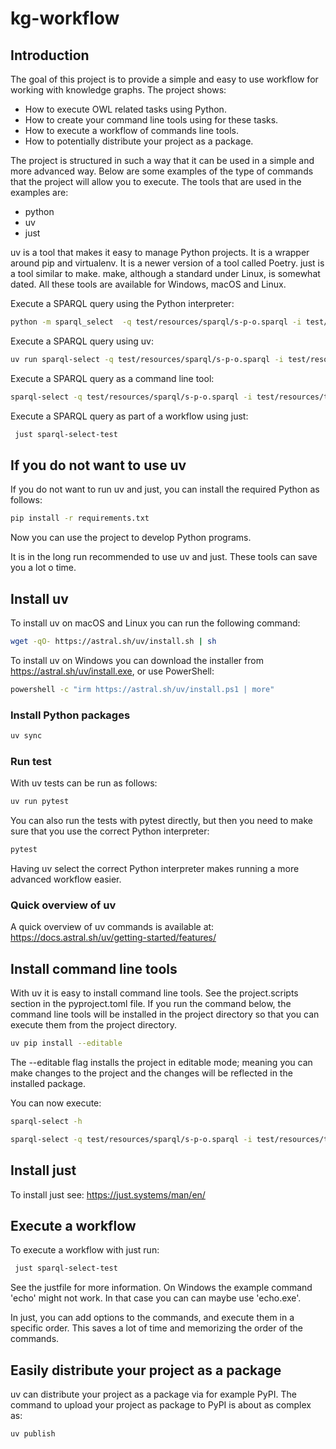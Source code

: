 # kg-workflow

## Introduction

The goal of this project is to provide a simple and easy to use workflow for working with knowledge graphs. The project
shows:

- How to execute OWL related tasks using Python.
- How to create your command line tools using for these tasks.
- How to execute a workflow of commands line tools.
- How to potentially distribute your project as a package.

The project is structured in such a way that it can be used in a simple and more advanced way. Below are some examples
of the type of commands that the project will allow you to execute. The tools that are used in the examples are:

- python
- uv
- just

uv is a tool that makes it easy to manage Python projects. It is a wrapper around pip and virtualenv. It is a newer version of a tool called Poetry. just is a tool similar to make. make, although a standard under Linux, is somewhat dated. All these tools are available for Windows, macOS and Linux.

Execute a SPARQL query using the Python interpreter:

```sh
python -m sparql_select  -q test/resources/sparql/s-p-o.sparql -i test/resources/ttl/toy.ttl -o out.csv```
```

Execute a SPARQL query using uv:

```sh
uv run sparql-select -q test/resources/sparql/s-p-o.sparql -i test/resources/ttl/toy.ttl -o out.csv
```

Execute a SPARQL query as a command line tool:

```sh
sparql-select -q test/resources/sparql/s-p-o.sparql -i test/resources/ttl/toy.ttl -o out.csv
```

Execute a SPARQL query as part of a workflow using just:

```sh
 just sparql-select-test
```

## If you do not want to use uv

If you do not want to run uv and just, you can install the required Python as follows:

```sh
pip install -r requirements.txt
```

Now you can use the project to develop Python programs.

It is in the long run recommended to use uv and just. These tools can save you a lot o time.

## Install uv

To install uv on macOS and Linux you can run the following command:

```sh
wget -qO- https://astral.sh/uv/install.sh | sh
```

To install uv on Windows you can download the installer from https://astral.sh/uv/install.exe, or use PowerShell:

```sh
powershell -c "irm https://astral.sh/uv/install.ps1 | more"
```

### Install Python packages

```sh
uv sync
```

### Run test
With uv tests can be run as follows:

```sh
uv run pytest
```

You can also run the tests with pytest directly, but then you need to make sure that you use the correct Python interpreter:

```sh
pytest
```
Having uv select the correct Python interpreter makes running a more advanced workflow easier.

### Quick overview of uv

A quick overview of uv commands is available at: https://docs.astral.sh/uv/getting-started/features/

## Install command line tools

With uv it is easy to install command line tools. See the project.scripts section in the pyproject.toml file. If you run
the command below, the command line tools will be installed in the project directory so that you can execute them from the project directory.

```sh
uv pip install --editable
```

The --editable flag installs the project in editable mode; meaning you can make changes to the project and the changes will be reflected in the installed package.

You can now execute:

```sh
sparql-select -h
```

```sh
sparql-select -q test/resources/sparql/s-p-o.sparql -i test/resources/ttl/toy.ttl -o out.csv
```
## Install just
To install just see: https://just.systems/man/en/

## Execute a workflow
To execute a workflow with just run:
```sh
 just sparql-select-test
```

See the justfile for more information. On Windows the example command 'echo' might not work. In that case you can can maybe use 'echo.exe'.

In just, you can add options to the commands, and execute them in a specific order. This saves a lot of time and memorizing the order of the commands.

## Easily distribute your project as a package

uv can distribute your project as a package via for example PyPI. The command to upload your project as package to PyPI
is about as complex as:

```sh
uv publish
```
